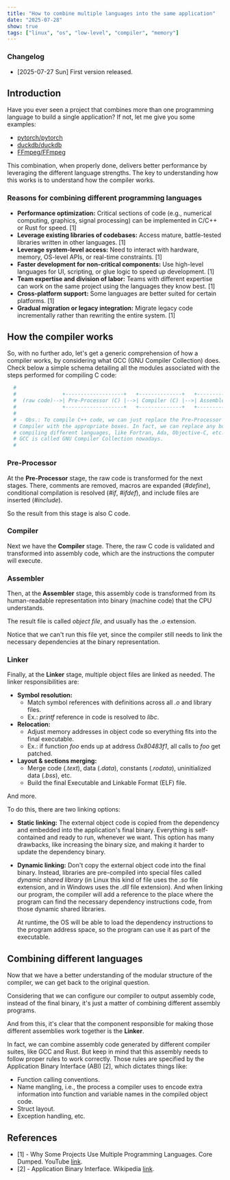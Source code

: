 ```yaml
---
title: "How to combine multiple languages into the same application"
date: "2025-07-28"
show: true
tags: ["linux", "os", "low-level", "compiler", "memory"]
---
```


### Changelog

-   [2025-07-27 Sun] First version released.

## Introduction

Have you ever seen a project that combines more than one programming language to build a single application? If not, let me give you some examples:

-   [pytorch/pytorch](https://github.com/pytorch/pytorch)
-   [duckdb/duckdb](https://github.com/duckdb/duckdb)
-   [FFmpeg/FFmpeg](https://github.com/FFmpeg/FFmpeg)

This combination, when properly done, delivers better performance by leveraging the different language strengths. The key to understanding how this works is to understand how the compiler works.

### Reasons for combining different programming languages

-   **Performance optimization:** Critical sections of code (e.g., numerical computing, graphics, signal processing) can be implemented in C/C++ or Rust for speed. [1]
-   **Leverage existing libraries of codebases:** Access mature, battle-tested libraries written in other languages. [1]
-   **Leverage system-level access:** Need to interact with hardware, memory, OS-level APIs, or real-time constraints. [1]
-   **Faster development for non-critical components:** Use high-level languages for UI, scripting, or glue logic to speed up development. [1]
-   **Team expertise and division of labor:** Teams with different expertise can work on the same project using the languages they know best. [1]
-   **Cross-platform support:** Some languages are better suited for certain platforms. [1]
-   **Gradual migration or legacy integration:** Migrate legacy code incrementally rather than rewriting the entire system. [1]

## How the compiler works

So, with no further ado, let's get a generic comprehension of how a compiler works, by considering what GCC (GNU Compiler Collection) does. Check below a simple schema detailing all the modules associated with the steps performed for compiling C code:

``` bash
  #
  #               +-------------------+   +--------------+   +-----------+   +--------+
  #  (raw code)-->| Pre-Processor (C) |-->| Compiler (C) |-->| Assembler |-->| Linker |-->(binary)
  #               +-------------------+   +--------------+   +-----------+   +--------+
  #
  # - Obs.: To compile C++ code, we can just replace the Pre-Processor and
  # Compiler with the appropriate boxes. In fact, we can replace any box there for
  # compiling different languages, like Fortran, Ada, Objective-C, etc. That's why
  # GCC is called GNU Compiler Collection nowadays.
  #
```

### Pre-Processor

At the **Pre-Processor** stage, the raw code is transformed for the next stages. There, comments are removed, macros are expanded (*#define*), conditional compilation is resolved (*#if*, *#ifdef*), and include files are inserted (*#include*).

So the result from this stage is also C code.

### Compiler

Next we have the **Compiler** stage. There, the raw C code is validated and transformed into assembly code, which are the instructions the computer will execute.

### Assembler

Then, at the **Assembler** stage, this assembly code is transformed from its human-readable representation into binary (machine code) that the CPU understands.

The result file is called *object file*, and usually has the *.o* extension.

Notice that we can't run this file yet, since the compiler still needs to link the necessary dependencies at the binary representation.

### Linker

Finally, at the **Linker** stage, multiple object files are linked as needed. The linker responsibilities are:

-   **Symbol resolution:**
    -   Match symbol references with definitions across all *.o* and library files.
    -   Ex.: *printf* reference in code is resolved to *libc*.
-   **Relocation:**
    -   Adjust memory addresses in object code so everything fits into the final executable.
    -   Ex.: if function *foo* ends up at address *0x80483f1*, all calls to *foo* get patched.
-   **Layout & sections merging:**
    -   Merge code (*.text*), data (*.data*), constants (*.rodata*), uninitialized data (*.bss*), etc.
    -   Build the final Executable and Linkable Format (ELF) file.

And more.

To do this, there are two linking options:

-   **Static linking:** The external object code is copied from the dependency and embedded into the application's final binary. Everything is self-contained and ready to run, whenever we want. This option has many drawbacks, like increasing the binary size, and making it harder to update the dependency binary.
-   **Dynamic linking:** Don't copy the external object code into the final binary. Instead, libraries are pre-compiled into special files called *dynamic shared library* (in Linux this kind of file uses the *.so* file extension, and in Windows uses the *.dll* file extension). And when linking our program, the compiler will add a reference to the place where the program can find the necessary dependency instructions code, from those dynamic shared libraries.

    At runtime, the OS will be able to load the dependency instructions to the program address space, so the program can use it as part of the executable.

## Combining different languages

Now that we have a better understanding of the modular structure of the compiler, we can get back to the original question.

Considering that we can configure our compiler to output assembly code, instead of the final binary, it's just a matter of combining different assembly programs.

And from this, it's clear that the component responsible for making those different assemblies work together is the **Linker**.

In fact, we can combine assembly code generated by different compiler suites, like GCC and Rust. But keep in mind that this assembly needs to follow proper rules to work correctly. Those rules are specified by the Application Binary Interface (ABI) [2], which dictates things like:

-   Function calling conventions.
-   Name mangling, i.e., the process a compiler uses to encode extra information into function and variable names in the compiled object code.
-   Struct layout.
-   Exception handling, etc.

## References

-   [1] - Why Some Projects Use Multiple Programming Languages. Core Dumped. YouTube [link](https://youtu.be/XJC5WB2Bwrc?si=vnXAKSXxYg502EeH).
-   [2] - Application Binary Interface. Wikipedia [link](https://en.wikipedia.org/wiki/Application_binary_interface).

